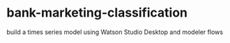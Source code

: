 # bank-marketing-classification
build a times series model using Watson Studio Desktop and modeler flows
